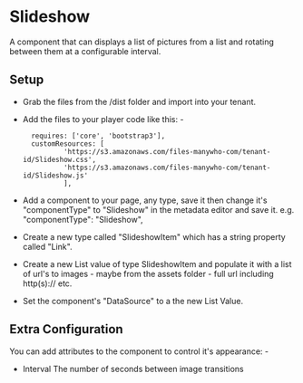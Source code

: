 # Slideshow

A component that can displays a list of pictures from a list and rotating between them at a configurable interval.


## Setup

- Grab the files from the /dist folder and import into your tenant.

- Add the files to your player code like this: -

        requires: ['core', 'bootstrap3'],
        customResources: [
                'https://s3.amazonaws.com/files-manywho-com/tenant-id/Slideshow.css',
                'https://s3.amazonaws.com/files-manywho-com/tenant-id/Slideshow.js'
                ],


- Add a component to your page, any type, save it then change it's "componentType" to "Slideshow" in the metadata editor and save it.
e.g. 
            "componentType": "Slideshow",

        

- Create a new type called "SlideshowItem" which has a string property called "Link".

- Create a new List value of type  SlideshowItem and populate it with a list of url's to images - maybe from the assets folder - full url including http(s):// etc. 

- Set the component's "DataSource" to a the new List Value. 


## Extra Configuration

You can add attributes to the component to control it's appearance: -

- Interval      The number of seconds between image transitions 

